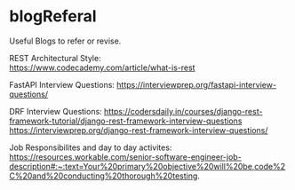 # blogReferal
Useful Blogs to refer or revise.

REST Architectural Style:  
https://www.codecademy.com/article/what-is-rest  

FastAPI Interview Questions:
https://interviewprep.org/fastapi-interview-questions/  

DRF Interview Questions:
https://codersdaily.in/courses/django-rest-framework-tutorial/django-rest-framework-interview-questions  
https://interviewprep.org/django-rest-framework-interview-questions/  

Job Responsibilites and day to day activites:
https://resources.workable.com/senior-software-engineer-job-description#:~:text=Your%20primary%20objective%20will%20be,code%2C%20and%20conducting%20thorough%20testing.  
